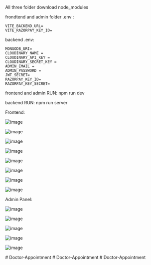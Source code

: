 All three folder download node_modules

frondtend and admin folder .env  :

    VITE_BACKEND_URL=
    VITE_RAZORPAY_KEY_ID=
    
backend .env:

    MONGODB_URI=
    CLOUDINARY_NAME =
    CLOUDINARY_API_KEY =
    CLOUDINARY_SECRET_KEY =
    ADMIN_EMAIL =
    ADMIN_PASSWORD =
    JWT_SECRET=
    RAZORPAY_KEY_ID=
    RAZORPAY_KEY_SECRET=

frontend and admin RUN:
      npm run dev

backend RUN:
      npm run server

Frontend: 

![image](https://github.com/user-attachments/assets/4806c830-025f-4eab-861b-bd35c1c881fb)

![image](https://github.com/user-attachments/assets/d2f89828-bb5b-4bb8-841d-1fc26f69a107)

![image](https://github.com/user-attachments/assets/c3da9111-c4a7-4cd8-8a7e-a735df953f4b)

![image](https://github.com/user-attachments/assets/84738ce7-96bb-4c30-8a81-bf109a7e2d51)

![image](https://github.com/user-attachments/assets/b79308bf-99f8-436c-af16-9be47f87dc94)

![image](https://github.com/user-attachments/assets/3317b8ed-a3a2-4c83-baa1-8a63c3afd334)

![image](https://github.com/user-attachments/assets/10a94cf5-3a93-427f-878a-9488a066f8d4)

![image](https://github.com/user-attachments/assets/e73c09d8-4ef9-4a94-a7c2-c402eb0ca475)


Admin Panel:

![image](https://github.com/user-attachments/assets/2a96184b-ab05-453a-969c-6a150e235933)

![image](https://github.com/user-attachments/assets/b6889906-1901-45e9-9279-54c2df8bdb7c)

![image](https://github.com/user-attachments/assets/2cd32034-7af9-4ecb-8a34-7e9ced818aa2)

![image](https://github.com/user-attachments/assets/09ac5076-5c7f-49e1-8193-781d93f14a49)

![image](https://github.com/user-attachments/assets/7501fac7-cc89-4992-a9e5-db0cbc3ca5f5)














#   D o c t o r - A p p o i n t m e n t  
 #   D o c t o r - A p p o i n t m e n t  
 #   D o c t o r - A p p o i n t m e n t  
 